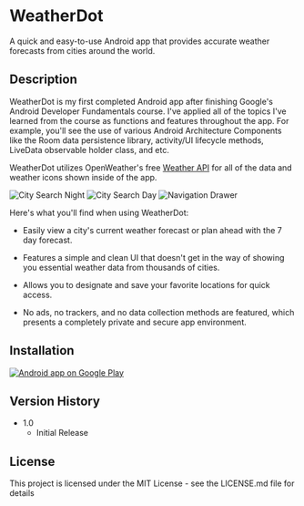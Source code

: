 # WeatherDot

A quick and easy-to-use Android app that provides accurate weather forecasts from cities around the world.

## Description

WeatherDot is my first completed Android app after finishing Google's Android Developer Fundamentals course. I've applied all of the topics I've learned from the course as functions and features throughout the app. For example, you'll see the use of various Android Architecture Components like the Room data persistence library, activity/UI lifecycle methods, LiveData observable holder class, and etc.

WeatherDot utilizes OpenWeather's free [Weather API](https://openweathermap.org/api) for all of the data and weather icons shown inside of the app.


![City Search Night](https://user-images.githubusercontent.com/49157787/122493362-8dcd3c00-cfb5-11eb-86eb-e54ead97754d.png) ![City Search Day](https://user-images.githubusercontent.com/49157787/122493441-b1908200-cfb5-11eb-921a-68a0f330d0e6.png) ![Navigation Drawer](https://user-images.githubusercontent.com/49157787/122493479-c4a35200-cfb5-11eb-8d8f-9298b38164ab.png)


Here's what you'll find when using WeatherDot:

  * Easily view a city's current weather forecast or plan ahead with the 7 day forecast.

  * Features a simple and clean UI that doesn't get in the way of showing you essential weather data from thousands of cities.

  * Allows you to designate and save your favorite locations for quick access.

  * No ads, no trackers, and no data collection methods are featured, which presents a completely private and secure app environment.

## Installation

<a href="https://play.google.com/store/apps/details?id=self.sbdev.weatherdot">
  <img alt="Android app on Google Play" src="http://developer.android.com/images/brand/en_generic_rgb_wo_60.png" />
</a>

## Version History

* 1.0
    * Initial Release

## License

This project is licensed under the MIT License - see the LICENSE.md file for details
